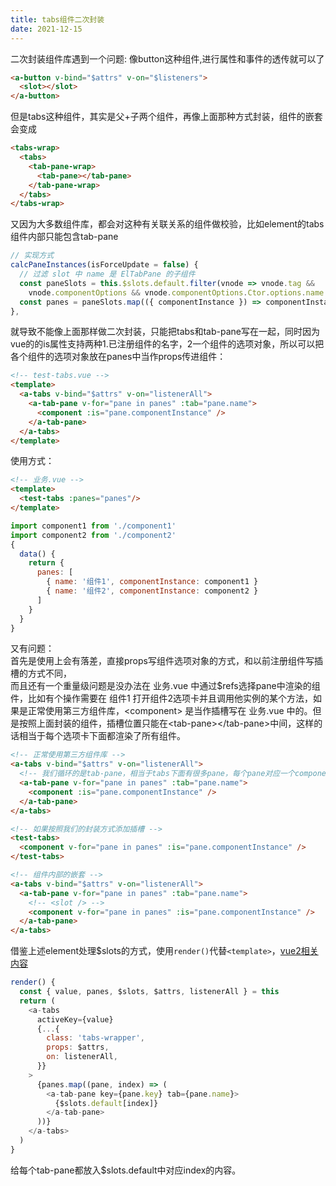 ```yaml
---
title: tabs组件二次封装
date: 2021-12-15
---
```


二次封装组件库遇到一个问题:
像button这种组件,进行属性和事件的透传就可以了
```html
<a-button v-bind="$attrs" v-on="$listeners">
  <slot></slot>
</a-button>
```
但是tabs这种组件，其实是父+子两个组件，再像上面那种方式封装，组件的嵌套会变成
```html
<tabs-wrap>
  <tabs>
    <tab-pane-wrap>
      <tab-pane></tab-pane>
    </tab-pane-wrap>
  </tabs>
</tabs-wrap>
```
又因为大多数组件库，都会对这种有关联关系的组件做校验，比如element的tabs组件内部只能包含tab-pane
```javascript
// 实现方式
calcPaneInstances(isForceUpdate = false) {
  // 过滤 slot 中 name 是 ElTabPane 的子组件
  const paneSlots = this.$slots.default.filter(vnode => vnode.tag &&
    vnode.componentOptions && vnode.componentOptions.Ctor.options.name === 'ElTabPane');
  const panes = paneSlots.map(({ componentInstance }) => componentInstance);
},
```
就导致不能像上面那样做二次封装，只能把tabs和tab-pane写在一起，同时因为vue的<component>的is属性支持两种1.已注册组件的名字，2一个组件的选项对象，所以可以把各个组件的选项对象放在panes中当作props传进组件：
```html
<!-- test-tabs.vue -->
<template>
  <a-tabs v-bind="$attrs" v-on="listenerAll">
    <a-tab-pane v-for="pane in panes" :tab="pane.name">
      <component :is="pane.componentInstance" />
    </a-tab-pane>
  </a-tabs>
</template>
```
使用方式：
```html
<!-- 业务.vue -->
<template>
  <test-tabs :panes="panes"/>
</template>
```
```js
import component1 from './component1'
import component2 from './component2'
{
  data() {
    return {
      panes: [
        { name: '组件1', componentInstance: component1 }
        { name: '组件2', componentInstance: component2 }
      ]
    }
  }
}
```

又有问题：  
首先是使用上会有落差，直接props写组件选项对象的方式，和以前注册组件写插槽的方式不同，  
而且还有一个重量级问题是没办法在 业务.vue 中通过$refs选择pane中渲染的组件，比如有个操作需要在 组件1 打开组件2选项卡并且调用他实例的某个方法，如果是正常使用第三方组件库，\<component> 是当作插槽写在 业务.vue 中的。但是按照上面封装的组件，插槽位置只能在\<tab-pane>\</tab-pane>中间，这样的话相当于每个选项卡下面都渲染了所有组件。
```html
<!-- 正常使用第三方组件库 -->
<a-tabs v-bind="$attrs" v-on="listenerAll">
  <!-- 我们循环的是tab-pane，相当于tabs下面有很多pane，每个pane对应一个component -->
  <a-tab-pane v-for="pane in panes" :tab="pane.name">
    <component :is="pane.componentInstance" />
  </a-tab-pane>
</a-tabs>

<!-- 如果按照我们的封装方式添加插槽 -->
<test-tabs>
  <component v-for="pane in panes" :is="pane.componentInstance" />
</test-tabs>

<!-- 组件内部的嵌套 -->
<a-tabs v-bind="$attrs" v-on="listenerAll">
  <a-tab-pane v-for="pane in panes" :tab="pane.name">
    <!-- <slot /> -->
    <component v-for="pane in panes" :is="pane.componentInstance" />
  </a-tab-pane>
</a-tabs>
```
借鉴上述element处理$slots的方式，使用`render()`代替`<template>`，[vue2相关内容](https://cn.vuejs.org/v2/guide/render-function.html#%E6%8F%92%E6%A7%BD)
```javascript
render() {
  const { value, panes, $slots, $attrs, listenerAll } = this
  return (
    <a-tabs
      activeKey={value}
      {...{
        class: 'tabs-wrapper',
        props: $attrs,
        on: listenerAll,
      }}
    >
      {panes.map((pane, index) => (
        <a-tab-pane key={pane.key} tab={pane.name}>
          {$slots.default[index]}
        </a-tab-pane>
      ))}
    </a-tabs>
  )
}
```
给每个tab-pane都放入$slots.default中对应index的内容。